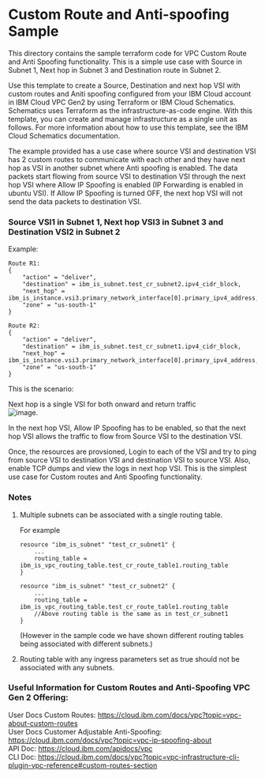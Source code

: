# Custom Route and Anti-spoofing Sample

This directory contains the sample terraform code for VPC Custom Route and Anti Spoofing functionality. This is a simple use case with Source in Subnet 1, Next hop in Subnet 3 and Destination route in Subnet 2.

Use this template to create a Source, Destination and next hop VSI with custom routes and Aniti spoofing configured from your IBM Cloud account in IBM Cloud VPC Gen2 by using Terraform or IBM Cloud Schematics. Schematics uses Terraform as the infrastructure-as-code engine. With this template, you can create and manage infrastructure as a single unit as follows. For more information about how to use this template, see the IBM Cloud Schematics documentation.

The example provided has a use case where source VSI and destination VSI has 2 custom routes to communicate with each other and they have next hop as VSI in another subnet where Anti spoofing is enabled. The data packets start flowing from source VSI to destination VSI through the next hop VSI where Allow IP Spoofing is enabled (IP Forwarding is enabled in ubuntu VSI). If Allow IP Spoofing is turned OFF, the next hop VSI will not send the data packets to destination VSI.  

### Source VSI1 in Subnet 1, Next hop VSI3 in Subnet 3 and Destination VSI2 in Subnet 2

Example:

```
Route R1:
{   
	"action" = "deliver",  
	"destination" = ibm_is_subnet.test_cr_subnet2.ipv4_cidr_block,   
	"next_hop" = ibm_is_instance.vsi3.primary_network_interface[0].primary_ipv4_address,  
	"zone" = "us-south-1" 
}  

Route R2:
{   
	"action" = "deliver",  
	"destination" = ibm_is_subnet.test_cr_subnet1.ipv4_cidr_block,   
	"next_hop" = ibm_is_instance.vsi3.primary_network_interface[0].primary_ipv4_address,  
	"zone" = "us-south-1" 
}
```
This is the scenario:

Next hop is a single VSI for both onward and return traffic  
![image](https://github.com/IBM-Cloud/vnf-samples/blob/master/images/cr_as_tf.jpg). 

In the next hop VSI, Allow IP Spoofing has to be enabled, so that the next hop VSI allows the traffic to flow from Source VSI to the destination VSI.

Once, the resources are provsioned, Login to each of the VSI and try to ping from source VSI to destination VSI and destination VSI to source VSI. Also, enable TCP dumps and view the logs in next hop VSI. This is the simplest use case for Custom routes and Anti Spoofing functionality. 

### Notes

1. Multiple subnets can be associated with a single routing table. 

	For example 
	```
	resource "ibm_is_subnet" "test_cr_subnet1" {
  		...
  		routing_table = ibm_is_vpc_routing_table.test_cr_route_table1.routing_table 
	}
	
	resource "ibm_is_subnet" "test_cr_subnet2" {
  		...
  		routing_table = ibm_is_vpc_routing_table.test_cr_route_table1.routing_table
		//Above routing table is the same as in test_cr_subnet1
	}
	```
	
	(However in the sample code we have shown different routing tables being associated with different subnets.)
	
2. Routing table with any ingress parameters set as true should not be associated with any subnets.

### Useful Information for Custom Routes and Anti-Spoofing VPC Gen 2 Offering:  
User Docs Custom Routes:  https://cloud.ibm.com/docs/vpc?topic=vpc-about-custom-routes   
User Docs Customer Adjustable Anti-Spoofing: https://cloud.ibm.com/docs/vpc?topic=vpc-ip-spoofing-about   
API Doc:  https://cloud.ibm.com/apidocs/vpc   
CLI Doc:  https://cloud.ibm.com/docs/vpc?topic=vpc-infrastructure-cli-plugin-vpc-reference#custom-routes-section  


